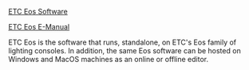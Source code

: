 [ETC Eos Software](https://www.etcconnect.com/Products/Consoles/Eos-Consoles/Eos-Home.aspx)

[ETC Eos E-Manual](https://www.etcconnect.com/WebDocs/Controls/EosFamilyOnlineHelp/en-us/Default.htm)

ETC Eos is the software that runs, standalone, on ETC's Eos family of lighting consoles. In addition, the same Eos software can be hosted on Windows and MacOS machines as an online or offline editor.